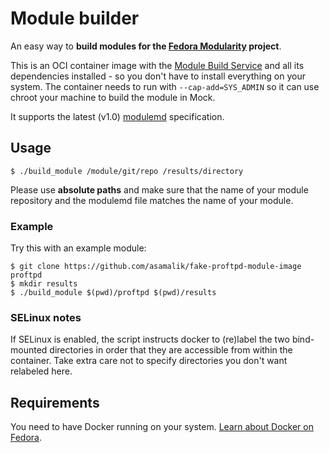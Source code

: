 # Module builder

An easy way to **build modules for the [Fedora Modularity](https://fedoraproject.org/wiki/Modularity) project**.

This is an OCI container image with the [Module Build Service](https://pagure.io/fm-orchestrator) and all its dependencies installed - so you don't have to install everything on your system. The container needs to run with `--cap-add=SYS_ADMIN` so it can use chroot your machine to build the module in Mock.

It supports the latest (v1.0) [modulemd](https://pagure.io/modulemd) specification.

## Usage

```
$ ./build_module /module/git/repo /results/directory
```

Please use **absolute paths** and make sure that the name of your module repository and the modulemd file matches the name of your module.

### Example

Try this with an example module:

```
$ git clone https://github.com/asamalik/fake-proftpd-module-image proftpd
$ mkdir results
$ ./build_module $(pwd)/proftpd $(pwd)/results
```

### SELinux notes

If SELinux is enabled, the script instructs docker to (re)label the two bind-mounted directories in order that they are accessible from within the container. Take extra care not to specify directories you don't want relabeled here.

## Requirements

You need to have Docker running on your system. [Learn about Docker on Fedora](https://developer.fedoraproject.org/tools/docker/about.html).
